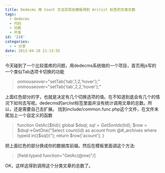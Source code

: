 ```yaml
---
title: Dedecms 用 Count 方法实现在模板得到 Arclist 标签的文章总数
tags:
  - dedecms
  - 代码
  - 功能
  - 开发
id: '218'
categories:
  - - 分享
date: 2013-04-10 21:13:55
---
```


今天碰到了一个比较蛋疼的问题，用dedecms系统做的一个项目，首页用js写的一个类似Tab选项卡切换的功能

> onmouseover="setTab('tab',1,2,'hover');" onmouseover="setTab('tab',2,2,'hover');"

上面红色部分的字，也就是决定有几个切换选项的值。在不知道到底会有几个的情况下如何去写呢。dedecms的arclist标签里面并没有统计调用文章的总数。所以，还是需要自己去扩展。 找到include/common.func.php这个文件，在文件末尾加上一个自定义的函数

> function GetAc($tid){ global $dsql; $sql = GetSonIds($tid); $row = $dsql->GetOne("Select count(id) as acount from @#\_archives where typeid in({$sql})"); return $row\['acount'\]; }

把上面红色的部分换成你的数据库前缀。然后在模板里面调这个方法:

> \[field:typeid function="GetAc(@me)"/\]

OK，这样这得到调用这个分类文章的总数了。